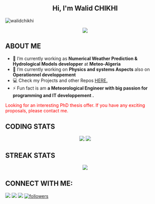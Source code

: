 <h2 align="center">Hi, I'm Walid CHIKHI</h2>

<p align="left"> <img src="https://komarev.com/ghpvc/?username=aravind9722&label=Profile%20views&color=0e75b6&style=flat" alt="walidchikhi" /> </p>

<div align='center'>
<img src='https://readme-typing-svg.herokuapp.com/?font=ubuntu&color=16A085&center=true&size=18&lines=Meteorologist+Developper%20@%20MeteoAlgerie'/>
</div>

## **ABOUT ME**

- 🔭 I’m currently working as **Numerical Weather Prediction & Hydrological Models developper** at **Meteo-Algeria**
- 🌱 I’m currently working on **Physics and systems Aspects** also on ****Operationnel developpement****
- 💻 Check my Projects and other Repos [HERE.](https://github.com/walidchikhi?tab=repositories)
- ⚡ Fun fact is am **a Meteorological Engineer with big passion for programming and IT developpement .**


<div style="color:red;">Looking for an interesting PhD thesis offer. If you have any exciting proposals, please contact me.</div>



## **CODING STATS**

<p align = 'center'>
    <img src='https://github-readme-stats-sigma-five.vercel.app/api?username=walidchikhi&count_private=true&include_all_commits=true&show_icons=true&theme=gotham&hide_border=true&line_height=27'/>
    <img src='https://github-readme-stats-sigma-five.vercel.app/api/top-langs/?username=walidchikhi&show_icons=true&theme=gotham&line_height=27&hide_border=true&layout=compact'/>
</p>

## **STREAK STATS**

<p align = 'center'>
    <img src='https://github-readme-streak-stats.herokuapp.com/?user=walidchikhi&theme=gotham&hide_border=true'>
</p>

## **CONNECT WITH ME**:

<p align="left">
<a href = "https://www.linkedin.com/in/walid-chikhi/"><img src="https://img.shields.io/badge/LinkedIn-0077B5?style=for-the-badge&logo=linkedin&logoColor=white"/></a>
<a href = "https://twitter.com/"><img src="https://img.shields.io/badge/Twitter-1DA1F2?style=for-the-badge&logo=twitter&logoColor=white"/></a>
<a href = "https://www.instagram.com/walid_ckh/"><img src="https://img.shields.io/badge/Instagram-E4405F?style=for-the-badge&logo=instagram&logoColor=white"/></a>
<a href='https://github.com/walidchikhi?tab=followers'>
   <img alt='followers' title='Follow Me on GitHub' src='https://custom-icon-badges.herokuapp.com/github/followers/walidchikhi?color=236ad3&labelColor=1155ba&style=for-the-badge&logo=person-add&label=Follow&logoColor=white'/>
<br>
</a>
